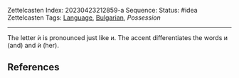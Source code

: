 Zettelcasten Index: 20230423212859-a
Sequence:
Status: #idea
Zettelcasten Tags: [Language](../map-of-content/Language.md), [Bulgarian](../map-of-content/Bulgarian.md), *Possession*

---

The letter ѝ is pronounced just like и. The accent differentiates the words и (and) and ѝ (her).

## References
